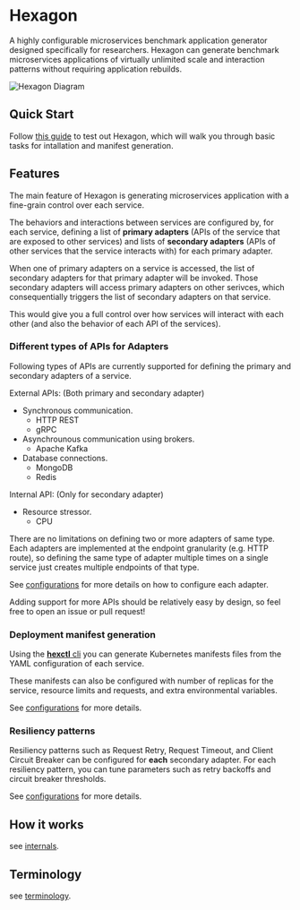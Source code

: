 # Hexagon
A highly configurable microservices benchmark application generator designed specifically for researchers.
Hexagon can generate benchmark microservices applications of virtually unlimited scale and interaction patterns without requiring application rebuilds.

![Hexagon Diagram](./docs/assets/hexagon_main_diagram.png)

## Quick Start
Follow [this guide](./docs/quickstart.md) to test out Hexagon, which will walk you through basic tasks for intallation and manifest generation.

## Features
The main feature of Hexagon is generating microservices application with a fine-grain control over each service.

The behaviors and interactions between services are configured by, for each service, defining a list of **primary adapters** (APIs of the service that are exposed to other services) and lists of **secondary adapters** (APIs of other services that the service interacts with) for each primary adapter.

When one of primary adapters on a service is accessed, the list of secondary adapters for that primary adapter will be invoked. Those secondary adapters will access primary adapters on other serivces, which consequentially triggers the list of secondary adapters on that service.

This would give you a full control over how services will interact with each other (and also the behavior of each API of the services).

### Different types of APIs for Adapters
Following types of APIs are currently supported for defining the primary and secondary adapters of a service.

External APIs: (Both primary and secondary adapter)
- Synchronous communication.
    - HTTP REST
    - gRPC
- Asynchrounous communication using brokers.
    - Apache Kafka
- Database connections.
    - MongoDB
    - Redis

Internal API: (Only for secondary adapter)
- Resource stressor.
    - CPU

There are no limitations on defining two or more adapters of same type. Each adapters are implemented at the endpoint granularity (e.g. HTTP route), so defining the same type of adapter multiple times on a single service just creates multiple endpoints of that type.

See [configurations](./docs/api/v1/configuration.md) for more details on how to configure each adapter.

Adding support for more APIs should be relatively easy by design, so feel free to open an issue or pull request!

### Deployment manifest generation
Using the [**hexctl** cli](./docs/hexctl.md) you can generate Kubernetes manifests files from the YAML configuration of each service.

These manifests can also be configured with number of replicas for the service, resource limits and requests, and extra environmental variables.

See [configurations](./docs/api/v1/) for more details.

### Resiliency patterns
Resiliency patterns such as Request Retry, Request Timeout, and Client Circuit Breaker can be configured for **each** secondary adapter. For each resiliency pattern, you can tune parameters such as retry backoffs and circuit breaker thresholds.

See [configurations](./docs/api/v1/configuration.md) for more details.

## How it works
see [internals](./docs/internals.md).

## Terminology
see [terminology](./docs/terminology.md).

